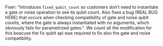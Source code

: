 Fixer: "Introduces `fixed_qubit_count` so customers don't need to instantiate a gate or noise operation to see its qubit count. Also fixes a bug (REAL BUG HERE) that occurs when checking compatibility of gate and noise qubit counts, where the gate is always instantiated with no arguments, which obviously fails for parametrized gates.". We count all the modification for this beacuse the fix qubit api was required to fix also the gate and noise compatibility.